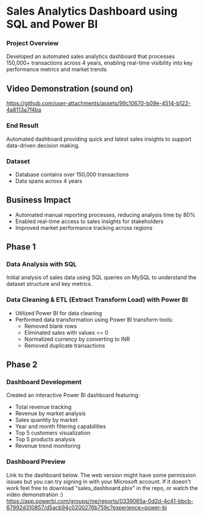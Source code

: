 # Sales Analytics Dashboard using SQL and Power BI

### Project Overview
Developed an automated sales analytics dashboard that processes 150,000+ transactions across 4 years, enabling real-time visibility into key performance metrics and market trends.


## Video Demonstration (sound on)
https://github.com/user-attachments/assets/99c10670-b09e-4514-b122-4a8113a7f4ba


### End Result
Automated dashboard providing quick and latest sales insights to support data-driven decision making.

### Dataset
- Database contains over 150,000 transactions
- Data spans across 4 years

## Business Impact
- Automated manual reporting processes, reducing analysis time by 80%
- Enabled real-time access to sales insights for stakeholders
- Improved market performance tracking across regions

## Phase 1
### Data Analysis with SQL
Initial analysis of sales data using SQL queries on MySQL to understand the dataset structure and key metrics.

### Data Cleaning & ETL (Extract Transform Load) with Power BI
- Utilized Power BI for data cleaning
- Performed data transformation using Power BI transform tools:
  - Removed blank rows
  - Eliminated sales with values <= 0
  - Normalized currency by converting to INR
  - Removed duplicate transactions

## Phase 2
### Dashboard Development
Created an interactive Power BI dashboard featuring:
- Total revenue tracking
- Revenue by market analysis
- Sales quantity by market
- Year and month filtering capabilities
- Top 5 customers visualization
- Top 5 products analysis
- Revenue trend monitoring

### Dashboard Preview
Link to the dashboard below. The web version might have some permission issues but you can try signing in with your Microsoft account. If it doesn't work feel free to download "sales_dashboard.pbix" in the repo, or watch the video demonstration :)   
https://app.powerbi.com/groups/me/reports/0339065a-0d2d-4c41-bbcb-67992d310857/d5acb94c0200276b759c?experience=power-bi


